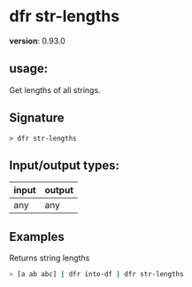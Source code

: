 # dfr str-lengths

**version**: 0.93.0

## **usage**:

Get lengths of all strings.

## Signature

`> dfr str-lengths `

## Input/output types:

| input | output |
| ----- | ------ |
| any   | any    |

## Examples

Returns string lengths

```bash
> [a ab abc] | dfr into-df | dfr str-lengths
```
